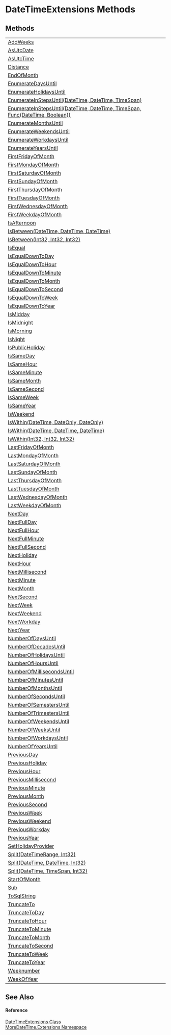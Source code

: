 # DateTimeExtensions Methods




## Methods
<table>
<tr>
<td><a href="M_MoreDateTime_Extensions_DateTimeExtensions_AddWeeks.md">AddWeeks</a></td>
<td> </td></tr>
<tr>
<td><a href="M_MoreDateTime_Extensions_DateTimeExtensions_AsUtcDate.md">AsUtcDate</a></td>
<td> </td></tr>
<tr>
<td><a href="M_MoreDateTime_Extensions_DateTimeExtensions_AsUtcTime.md">AsUtcTime</a></td>
<td> </td></tr>
<tr>
<td><a href="M_MoreDateTime_Extensions_DateTimeExtensions_Distance.md">Distance</a></td>
<td> </td></tr>
<tr>
<td><a href="M_MoreDateTime_Extensions_DateTimeExtensions_EndOfMonth.md">EndOfMonth</a></td>
<td> </td></tr>
<tr>
<td><a href="M_MoreDateTime_Extensions_DateTimeExtensions_EnumerateDaysUntil.md">EnumerateDaysUntil</a></td>
<td> </td></tr>
<tr>
<td><a href="M_MoreDateTime_Extensions_DateTimeExtensions_EnumerateHolidaysUntil.md">EnumerateHolidaysUntil</a></td>
<td> </td></tr>
<tr>
<td><a href="M_MoreDateTime_Extensions_DateTimeExtensions_EnumerateInStepsUntil.md">EnumerateInStepsUntil(DateTime, DateTime, TimeSpan)</a></td>
<td> </td></tr>
<tr>
<td><a href="M_MoreDateTime_Extensions_DateTimeExtensions_EnumerateInStepsUntil_1.md">EnumerateInStepsUntil(DateTime, DateTime, TimeSpan, Func(DateTime, Boolean))</a></td>
<td> </td></tr>
<tr>
<td><a href="M_MoreDateTime_Extensions_DateTimeExtensions_EnumerateMonthsUntil.md">EnumerateMonthsUntil</a></td>
<td> </td></tr>
<tr>
<td><a href="M_MoreDateTime_Extensions_DateTimeExtensions_EnumerateWeekendsUntil.md">EnumerateWeekendsUntil</a></td>
<td> </td></tr>
<tr>
<td><a href="M_MoreDateTime_Extensions_DateTimeExtensions_EnumerateWorkdaysUntil.md">EnumerateWorkdaysUntil</a></td>
<td> </td></tr>
<tr>
<td><a href="M_MoreDateTime_Extensions_DateTimeExtensions_EnumerateYearsUntil.md">EnumerateYearsUntil</a></td>
<td> </td></tr>
<tr>
<td><a href="M_MoreDateTime_Extensions_DateTimeExtensions_FirstFridayOfMonth.md">FirstFridayOfMonth</a></td>
<td> </td></tr>
<tr>
<td><a href="M_MoreDateTime_Extensions_DateTimeExtensions_FirstMondayOfMonth.md">FirstMondayOfMonth</a></td>
<td> </td></tr>
<tr>
<td><a href="M_MoreDateTime_Extensions_DateTimeExtensions_FirstSaturdayOfMonth.md">FirstSaturdayOfMonth</a></td>
<td> </td></tr>
<tr>
<td><a href="M_MoreDateTime_Extensions_DateTimeExtensions_FirstSundayOfMonth.md">FirstSundayOfMonth</a></td>
<td> </td></tr>
<tr>
<td><a href="M_MoreDateTime_Extensions_DateTimeExtensions_FirstThursdayOfMonth.md">FirstThursdayOfMonth</a></td>
<td> </td></tr>
<tr>
<td><a href="M_MoreDateTime_Extensions_DateTimeExtensions_FirstTuesdayOfMonth.md">FirstTuesdayOfMonth</a></td>
<td> </td></tr>
<tr>
<td><a href="M_MoreDateTime_Extensions_DateTimeExtensions_FirstWednesdayOfMonth.md">FirstWednesdayOfMonth</a></td>
<td> </td></tr>
<tr>
<td><a href="M_MoreDateTime_Extensions_DateTimeExtensions_FirstWeekdayOfMonth.md">FirstWeekdayOfMonth</a></td>
<td> </td></tr>
<tr>
<td><a href="M_MoreDateTime_Extensions_DateTimeExtensions_IsAfternoon.md">IsAfternoon</a></td>
<td> </td></tr>
<tr>
<td><a href="M_MoreDateTime_Extensions_DateTimeExtensions_IsBetween.md">IsBetween(DateTime, DateTime, DateTime)</a></td>
<td> </td></tr>
<tr>
<td><a href="M_MoreDateTime_Extensions_DateTimeExtensions_IsBetween_1.md">IsBetween(Int32, Int32, Int32)</a></td>
<td> </td></tr>
<tr>
<td><a href="M_MoreDateTime_Extensions_DateTimeExtensions_IsEqual.md">IsEqual</a></td>
<td> </td></tr>
<tr>
<td><a href="M_MoreDateTime_Extensions_DateTimeExtensions_IsEqualDownToDay.md">IsEqualDownToDay</a></td>
<td> </td></tr>
<tr>
<td><a href="M_MoreDateTime_Extensions_DateTimeExtensions_IsEqualDownToHour.md">IsEqualDownToHour</a></td>
<td> </td></tr>
<tr>
<td><a href="M_MoreDateTime_Extensions_DateTimeExtensions_IsEqualDownToMinute.md">IsEqualDownToMinute</a></td>
<td> </td></tr>
<tr>
<td><a href="M_MoreDateTime_Extensions_DateTimeExtensions_IsEqualDownToMonth.md">IsEqualDownToMonth</a></td>
<td> </td></tr>
<tr>
<td><a href="M_MoreDateTime_Extensions_DateTimeExtensions_IsEqualDownToSecond.md">IsEqualDownToSecond</a></td>
<td> </td></tr>
<tr>
<td><a href="M_MoreDateTime_Extensions_DateTimeExtensions_IsEqualDownToWeek.md">IsEqualDownToWeek</a></td>
<td> </td></tr>
<tr>
<td><a href="M_MoreDateTime_Extensions_DateTimeExtensions_IsEqualDownToYear.md">IsEqualDownToYear</a></td>
<td> </td></tr>
<tr>
<td><a href="M_MoreDateTime_Extensions_DateTimeExtensions_IsMidday.md">IsMidday</a></td>
<td> </td></tr>
<tr>
<td><a href="M_MoreDateTime_Extensions_DateTimeExtensions_IsMidnight.md">IsMidnight</a></td>
<td> </td></tr>
<tr>
<td><a href="M_MoreDateTime_Extensions_DateTimeExtensions_IsMorning.md">IsMorning</a></td>
<td> </td></tr>
<tr>
<td><a href="M_MoreDateTime_Extensions_DateTimeExtensions_IsNight.md">IsNight</a></td>
<td> </td></tr>
<tr>
<td><a href="M_MoreDateTime_Extensions_DateTimeExtensions_IsPublicHoliday.md">IsPublicHoliday</a></td>
<td> </td></tr>
<tr>
<td><a href="M_MoreDateTime_Extensions_DateTimeExtensions_IsSameDay.md">IsSameDay</a></td>
<td> </td></tr>
<tr>
<td><a href="M_MoreDateTime_Extensions_DateTimeExtensions_IsSameHour.md">IsSameHour</a></td>
<td> </td></tr>
<tr>
<td><a href="M_MoreDateTime_Extensions_DateTimeExtensions_IsSameMinute.md">IsSameMinute</a></td>
<td> </td></tr>
<tr>
<td><a href="M_MoreDateTime_Extensions_DateTimeExtensions_IsSameMonth.md">IsSameMonth</a></td>
<td> </td></tr>
<tr>
<td><a href="M_MoreDateTime_Extensions_DateTimeExtensions_IsSameSecond.md">IsSameSecond</a></td>
<td> </td></tr>
<tr>
<td><a href="M_MoreDateTime_Extensions_DateTimeExtensions_IsSameWeek.md">IsSameWeek</a></td>
<td> </td></tr>
<tr>
<td><a href="M_MoreDateTime_Extensions_DateTimeExtensions_IsSameYear.md">IsSameYear</a></td>
<td> </td></tr>
<tr>
<td><a href="M_MoreDateTime_Extensions_DateTimeExtensions_IsWeekend.md">IsWeekend</a></td>
<td> </td></tr>
<tr>
<td><a href="M_MoreDateTime_Extensions_DateTimeExtensions_IsWithin.md">IsWithin(DateTime, DateOnly, DateOnly)</a></td>
<td> </td></tr>
<tr>
<td><a href="M_MoreDateTime_Extensions_DateTimeExtensions_IsWithin_1.md">IsWithin(DateTime, DateTime, DateTime)</a></td>
<td> </td></tr>
<tr>
<td><a href="M_MoreDateTime_Extensions_DateTimeExtensions_IsWithin_2.md">IsWithin(Int32, Int32, Int32)</a></td>
<td> </td></tr>
<tr>
<td><a href="M_MoreDateTime_Extensions_DateTimeExtensions_LastFridayOfMonth.md">LastFridayOfMonth</a></td>
<td> </td></tr>
<tr>
<td><a href="M_MoreDateTime_Extensions_DateTimeExtensions_LastMondayOfMonth.md">LastMondayOfMonth</a></td>
<td> </td></tr>
<tr>
<td><a href="M_MoreDateTime_Extensions_DateTimeExtensions_LastSaturdayOfMonth.md">LastSaturdayOfMonth</a></td>
<td> </td></tr>
<tr>
<td><a href="M_MoreDateTime_Extensions_DateTimeExtensions_LastSundayOfMonth.md">LastSundayOfMonth</a></td>
<td> </td></tr>
<tr>
<td><a href="M_MoreDateTime_Extensions_DateTimeExtensions_LastThursdayOfMonth.md">LastThursdayOfMonth</a></td>
<td> </td></tr>
<tr>
<td><a href="M_MoreDateTime_Extensions_DateTimeExtensions_LastTuesdayOfMonth.md">LastTuesdayOfMonth</a></td>
<td> </td></tr>
<tr>
<td><a href="M_MoreDateTime_Extensions_DateTimeExtensions_LastWednesdayOfMonth.md">LastWednesdayOfMonth</a></td>
<td> </td></tr>
<tr>
<td><a href="M_MoreDateTime_Extensions_DateTimeExtensions_LastWeekdayOfMonth.md">LastWeekdayOfMonth</a></td>
<td> </td></tr>
<tr>
<td><a href="M_MoreDateTime_Extensions_DateTimeExtensions_NextDay.md">NextDay</a></td>
<td> </td></tr>
<tr>
<td><a href="M_MoreDateTime_Extensions_DateTimeExtensions_NextFullDay.md">NextFullDay</a></td>
<td> </td></tr>
<tr>
<td><a href="M_MoreDateTime_Extensions_DateTimeExtensions_NextFullHour.md">NextFullHour</a></td>
<td> </td></tr>
<tr>
<td><a href="M_MoreDateTime_Extensions_DateTimeExtensions_NextFullMinute.md">NextFullMinute</a></td>
<td> </td></tr>
<tr>
<td><a href="M_MoreDateTime_Extensions_DateTimeExtensions_NextFullSecond.md">NextFullSecond</a></td>
<td> </td></tr>
<tr>
<td><a href="M_MoreDateTime_Extensions_DateTimeExtensions_NextHoliday.md">NextHoliday</a></td>
<td> </td></tr>
<tr>
<td><a href="M_MoreDateTime_Extensions_DateTimeExtensions_NextHour.md">NextHour</a></td>
<td> </td></tr>
<tr>
<td><a href="M_MoreDateTime_Extensions_DateTimeExtensions_NextMillisecond.md">NextMillisecond</a></td>
<td> </td></tr>
<tr>
<td><a href="M_MoreDateTime_Extensions_DateTimeExtensions_NextMinute.md">NextMinute</a></td>
<td> </td></tr>
<tr>
<td><a href="M_MoreDateTime_Extensions_DateTimeExtensions_NextMonth.md">NextMonth</a></td>
<td> </td></tr>
<tr>
<td><a href="M_MoreDateTime_Extensions_DateTimeExtensions_NextSecond.md">NextSecond</a></td>
<td> </td></tr>
<tr>
<td><a href="M_MoreDateTime_Extensions_DateTimeExtensions_NextWeek.md">NextWeek</a></td>
<td> </td></tr>
<tr>
<td><a href="M_MoreDateTime_Extensions_DateTimeExtensions_NextWeekend.md">NextWeekend</a></td>
<td> </td></tr>
<tr>
<td><a href="M_MoreDateTime_Extensions_DateTimeExtensions_NextWorkday.md">NextWorkday</a></td>
<td> </td></tr>
<tr>
<td><a href="M_MoreDateTime_Extensions_DateTimeExtensions_NextYear.md">NextYear</a></td>
<td> </td></tr>
<tr>
<td><a href="M_MoreDateTime_Extensions_DateTimeExtensions_NumberOfDaysUntil.md">NumberOfDaysUntil</a></td>
<td> </td></tr>
<tr>
<td><a href="M_MoreDateTime_Extensions_DateTimeExtensions_NumberOfDecadesUntil.md">NumberOfDecadesUntil</a></td>
<td> </td></tr>
<tr>
<td><a href="M_MoreDateTime_Extensions_DateTimeExtensions_NumberOfHolidaysUntil.md">NumberOfHolidaysUntil</a></td>
<td> </td></tr>
<tr>
<td><a href="M_MoreDateTime_Extensions_DateTimeExtensions_NumberOfHoursUntil.md">NumberOfHoursUntil</a></td>
<td> </td></tr>
<tr>
<td><a href="M_MoreDateTime_Extensions_DateTimeExtensions_NumberOfMillisecondsUntil.md">NumberOfMillisecondsUntil</a></td>
<td> </td></tr>
<tr>
<td><a href="M_MoreDateTime_Extensions_DateTimeExtensions_NumberOfMinutesUntil.md">NumberOfMinutesUntil</a></td>
<td> </td></tr>
<tr>
<td><a href="M_MoreDateTime_Extensions_DateTimeExtensions_NumberOfMonthsUntil.md">NumberOfMonthsUntil</a></td>
<td> </td></tr>
<tr>
<td><a href="M_MoreDateTime_Extensions_DateTimeExtensions_NumberOfSecondsUntil.md">NumberOfSecondsUntil</a></td>
<td> </td></tr>
<tr>
<td><a href="M_MoreDateTime_Extensions_DateTimeExtensions_NumberOfSemestersUntil.md">NumberOfSemestersUntil</a></td>
<td> </td></tr>
<tr>
<td><a href="M_MoreDateTime_Extensions_DateTimeExtensions_NumberOfTrimestersUntil.md">NumberOfTrimestersUntil</a></td>
<td> </td></tr>
<tr>
<td><a href="M_MoreDateTime_Extensions_DateTimeExtensions_NumberOfWeekendsUntil.md">NumberOfWeekendsUntil</a></td>
<td> </td></tr>
<tr>
<td><a href="M_MoreDateTime_Extensions_DateTimeExtensions_NumberOfWeeksUntil.md">NumberOfWeeksUntil</a></td>
<td> </td></tr>
<tr>
<td><a href="M_MoreDateTime_Extensions_DateTimeExtensions_NumberOfWorkdaysUntil.md">NumberOfWorkdaysUntil</a></td>
<td> </td></tr>
<tr>
<td><a href="M_MoreDateTime_Extensions_DateTimeExtensions_NumberOfYearsUntil.md">NumberOfYearsUntil</a></td>
<td> </td></tr>
<tr>
<td><a href="M_MoreDateTime_Extensions_DateTimeExtensions_PreviousDay.md">PreviousDay</a></td>
<td> </td></tr>
<tr>
<td><a href="M_MoreDateTime_Extensions_DateTimeExtensions_PreviousHoliday.md">PreviousHoliday</a></td>
<td> </td></tr>
<tr>
<td><a href="M_MoreDateTime_Extensions_DateTimeExtensions_PreviousHour.md">PreviousHour</a></td>
<td> </td></tr>
<tr>
<td><a href="M_MoreDateTime_Extensions_DateTimeExtensions_PreviousMillisecond.md">PreviousMillisecond</a></td>
<td> </td></tr>
<tr>
<td><a href="M_MoreDateTime_Extensions_DateTimeExtensions_PreviousMinute.md">PreviousMinute</a></td>
<td> </td></tr>
<tr>
<td><a href="M_MoreDateTime_Extensions_DateTimeExtensions_PreviousMonth.md">PreviousMonth</a></td>
<td> </td></tr>
<tr>
<td><a href="M_MoreDateTime_Extensions_DateTimeExtensions_PreviousSecond.md">PreviousSecond</a></td>
<td> </td></tr>
<tr>
<td><a href="M_MoreDateTime_Extensions_DateTimeExtensions_PreviousWeek.md">PreviousWeek</a></td>
<td> </td></tr>
<tr>
<td><a href="M_MoreDateTime_Extensions_DateTimeExtensions_PreviousWeekend.md">PreviousWeekend</a></td>
<td> </td></tr>
<tr>
<td><a href="M_MoreDateTime_Extensions_DateTimeExtensions_PreviousWorkday.md">PreviousWorkday</a></td>
<td> </td></tr>
<tr>
<td><a href="M_MoreDateTime_Extensions_DateTimeExtensions_PreviousYear.md">PreviousYear</a></td>
<td> </td></tr>
<tr>
<td><a href="M_MoreDateTime_Extensions_DateTimeExtensions_SetHolidayProvider.md">SetHolidayProvider</a></td>
<td> </td></tr>
<tr>
<td><a href="M_MoreDateTime_Extensions_DateTimeExtensions_Split.md">Split(DateTimeRange, Int32)</a></td>
<td> </td></tr>
<tr>
<td><a href="M_MoreDateTime_Extensions_DateTimeExtensions_Split_1.md">Split(DateTime, DateTime, Int32)</a></td>
<td> </td></tr>
<tr>
<td><a href="M_MoreDateTime_Extensions_DateTimeExtensions_Split_2.md">Split(DateTime, TimeSpan, Int32)</a></td>
<td> </td></tr>
<tr>
<td><a href="M_MoreDateTime_Extensions_DateTimeExtensions_StartOfMonth.md">StartOfMonth</a></td>
<td> </td></tr>
<tr>
<td><a href="M_MoreDateTime_Extensions_DateTimeExtensions_Sub.md">Sub</a></td>
<td> </td></tr>
<tr>
<td><a href="M_MoreDateTime_Extensions_DateTimeExtensions_ToSqlString.md">ToSqlString</a></td>
<td> </td></tr>
<tr>
<td><a href="M_MoreDateTime_Extensions_DateTimeExtensions_TruncateTo.md">TruncateTo</a></td>
<td> </td></tr>
<tr>
<td><a href="M_MoreDateTime_Extensions_DateTimeExtensions_TruncateToDay.md">TruncateToDay</a></td>
<td> </td></tr>
<tr>
<td><a href="M_MoreDateTime_Extensions_DateTimeExtensions_TruncateToHour.md">TruncateToHour</a></td>
<td> </td></tr>
<tr>
<td><a href="M_MoreDateTime_Extensions_DateTimeExtensions_TruncateToMinute.md">TruncateToMinute</a></td>
<td> </td></tr>
<tr>
<td><a href="M_MoreDateTime_Extensions_DateTimeExtensions_TruncateToMonth.md">TruncateToMonth</a></td>
<td> </td></tr>
<tr>
<td><a href="M_MoreDateTime_Extensions_DateTimeExtensions_TruncateToSecond.md">TruncateToSecond</a></td>
<td> </td></tr>
<tr>
<td><a href="M_MoreDateTime_Extensions_DateTimeExtensions_TruncateToWeek.md">TruncateToWeek</a></td>
<td> </td></tr>
<tr>
<td><a href="M_MoreDateTime_Extensions_DateTimeExtensions_TruncateToYear.md">TruncateToYear</a></td>
<td> </td></tr>
<tr>
<td><a href="M_MoreDateTime_Extensions_DateTimeExtensions_Weeknumber.md">Weeknumber</a></td>
<td> </td></tr>
<tr>
<td><a href="M_MoreDateTime_Extensions_DateTimeExtensions_WeekOfYear.md">WeekOfYear</a></td>
<td> </td></tr>
</table>

## See Also


#### Reference
<a href="T_MoreDateTime_Extensions_DateTimeExtensions.md">DateTimeExtensions Class</a>  
<a href="N_MoreDateTime_Extensions.md">MoreDateTime.Extensions Namespace</a>  

